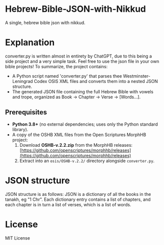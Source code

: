 # Hebrew-Bible-JSON-with-Nikkud
A single, hebrew bible json with nikkud. 


# Explanation

converter.py is written almost in entirety by ChatGPT, due to this being a side project and a very simple task. Feel free to use the json file in your own bible projects! To summarize, the project contains:
 - A Python script named 'converter.py' that parses thee Westminster-Leningrad Codex OSIS XML files and converts them into a nested JSON structure.
 - The generated JSON file containing the full Hebrew Bible with vowels and trope, organized as Book → Chapter → Verse → [Words…].

## Prerequisites

- **Python 3.8+** (no external dependencies; uses only the Python standard library).
- A copy of the OSHB XML files from the Open Scriptures MorphHB project:
  1. Download **OSHB-v.2.2.zip** from the MorphHB releases: [https://github.com/openscriptures/morphhb/releases](https://github.com/openscriptures/morphhb/releases)
  2. Extract into an `osis/OSHB-v.2.2/` directory alongside `converter.py`.

# JSON structure

JSON structure is as follows: JSON is a dictionary of all the books in the tanakh, eg "1 Chr". Each dictionary entry contains a list of chapters, and each chapter is in turn a list of verses, which is a list of words.

# License

MIT License 